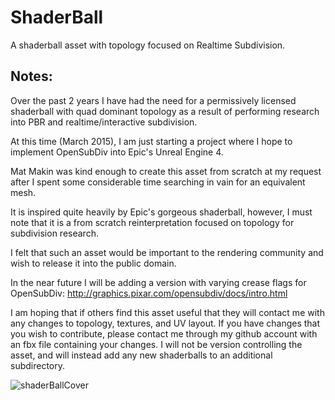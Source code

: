 # ShaderBall
A shaderball asset with topology focused on Realtime Subdivision.

Notes:
--------------
Over the past 2 years I have had the need for a permissively licensed shaderball with quad dominant topology as a result of performing research into PBR and realtime/interactive subdivision. 

At this time (March 2015), I am just starting a project where I hope to implement OpenSubDiv into Epic's Unreal Engine 4.

Mat Makin was kind enough to create this asset from scratch at my request after I spent some considerable time searching in vain for an equivalent mesh. 

It is inspired quite heavily by Epic's gorgeous shaderball, however, I must note that it is a from scratch reinterpretation focused on topology for subdivision research.

I felt that such an asset would be important to the rendering community and wish to release it into the public domain.

In the near future I will be adding a version with varying crease flags for OpenSubDiv: http://graphics.pixar.com/opensubdiv/docs/intro.html

I am hoping that if others find this asset useful that they will contact me with any changes to topology, textures, and UV layout. If you have changes that you wish to contribute, please contact me through my github account with an fbx file containing your changes. I will not be version controlling the asset, and will instead add any new shaderballs to an additional subdirectory.

![shaderBallCover](https://github.com/derkreature/ShaderBall/raw/master/images/shaderBallCover.jpg)

